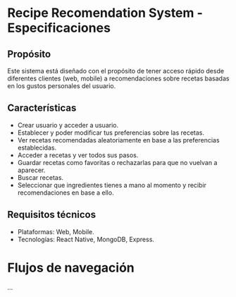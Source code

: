 # Recipe Recomendation System - Especificaciones

## Propósito

Este sistema está diseñado con el propósito de tener acceso rápido desde diferentes clientes (web, mobile) a recomendaciones sobre recetas basadas en los gustos personales del usuario.

## Características

+ Crear usuario y acceder a usuario.
+ Establecer y poder modificar tus preferencias sobre las recetas.
+ Ver recetas recomendadas aleatoriamente en base a las preferencias establecidas.
+ Acceder a recetas y ver todos sus pasos.
+ Guardar recetas como favoritas o rechazarlas para que no vuelvan a aparecer.
+ Buscar recetas.
+ Seleccionar que ingredientes tienes a mano al momento y recibir recomendaciones en
base a ello.

## Requisitos técnicos

+ Plataformas: Web, Mobile.
+ Tecnologías: React Native, MongoDB, Express.

# Flujos de navegación

...
